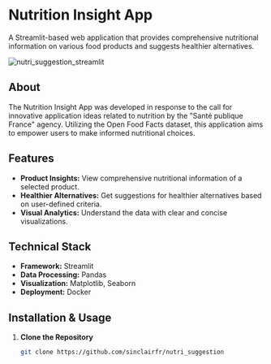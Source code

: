 # Nutrition Insight App

A Streamlit-based web application that provides comprehensive nutritional information on various food products and suggests healthier alternatives.

![nutri_suggestion_streamlit](https://github.com/sinclairfr/nutri_suggestion/assets/118417/c81a8be6-67bc-4b42-b2b1-3638dd149b76)

## About

The Nutrition Insight App was developed in response to the call for innovative application ideas related to nutrition by the "Santé publique France" agency. Utilizing the Open Food Facts dataset, this application aims to empower users to make informed nutritional choices.

## Features

- **Product Insights:** View comprehensive nutritional information of a selected product.
- **Healthier Alternatives:** Get suggestions for healthier alternatives based on user-defined criteria.
- **Visual Analytics:** Understand the data with clear and concise visualizations.

## Technical Stack

- **Framework:** Streamlit
- **Data Processing:** Pandas
- **Visualization:** Matplotlib, Seaborn
- **Deployment:** Docker

## Installation & Usage

1. **Clone the Repository**

   ```bash
   git clone https://github.com/sinclairfr/nutri_suggestion
